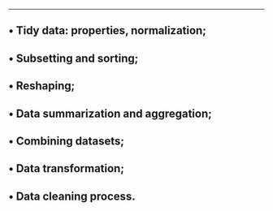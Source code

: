 ---------------------------------------------------------------------
• Tidy data: properties, normalization;
-----------------------------------------------------------------
• Subsetting and sorting;
----------------------------------------------------------------
• Reshaping;
------------------------------------------------------
• Data summarization and aggregation;
----------------------------------------------------------
• Combining datasets;
-------------------------------------------------------
• Data transformation;
--------------------------------------------------------
• Data cleaning process.
----------------------------------------------------------
